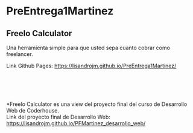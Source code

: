 # PreEntrega1Martinez

## Freelo Calculator
Una herramienta simple para que usted sepa cuanto cobrar como freelancer.

Link Github Pages:
https://lisandrojm.github.io/PreEntrega1Martinez/
\
\
\
\
\
\
*Freelo Calculator es una view del proyecto final del curso de Desarrollo Web de Coderhouse.\
Link del proyecto final de Desarrollo Web:\
https://lisandrojm.github.io/PFMartinez_desarrollo_web/
